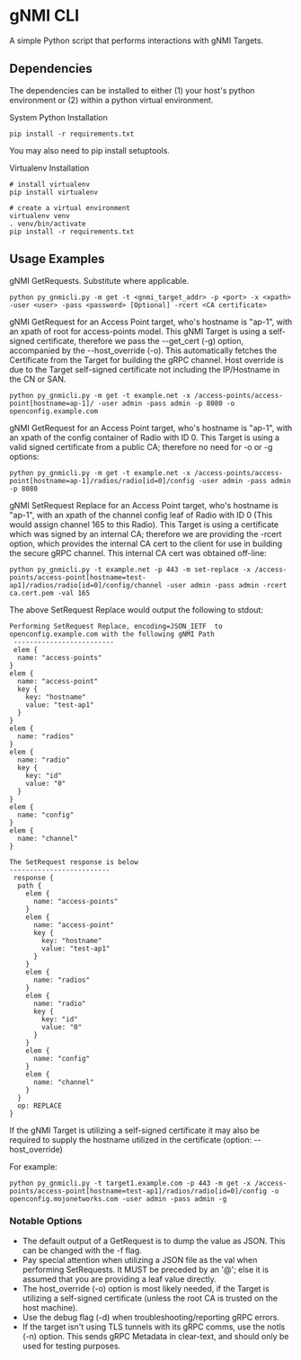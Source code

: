 # gNMI CLI

A simple Python script that performs interactions with gNMI Targets.

## Dependencies

The dependencies can be installed to either (1) your host's python environment or (2) within a python virtual environment.

System Python Installation
```
pip install -r requirements.txt
```
You may also need to pip install setuptools.

Virtualenv Installation
```
# install virtualenv
pip install virtualenv

# create a virtual environment
virtualenv venv
. venv/bin/activate
pip install -r requirements.txt
```

## Usage Examples
gNMI GetRequests. Substitute where applicable.
```
python py_gnmicli.py -m get -t <gnmi_target_addr> -p <port> -x <xpath> -user <user> -pass <password> [Optional] -rcert <CA certificate>
```
gNMI GetRequest for an Access Point target, who's hostname is "ap-1", with an xpath of root for access-points model. This gNMI Target is using a self-signed certificate, therefore we pass the --get_cert (-g) option, accompanied by the --host_override (-o). This automatically fetches the Certificate from the Target for building the gRPC channel. Host override is due to the Target self-signed certificate not including the IP/Hostname in the CN or SAN.
```
python py_gnmicli.py -m get -t example.net -x /access-points/access-point[hostname=ap-1]/ -user admin -pass admin -p 8080 -o openconfig.example.com
```
gNMI GetRequest for an Access Point target, who's hostname is "ap-1", with an xpath of the config container of Radio with ID 0. This Target is using a valid signed certificate from a public CA; therefore no need for -o or -g options:
```
python py_gnmicli.py -m get -t example.net -x /access-points/access-point[hostname=ap-1]/radios/radio[id=0]/config -user admin -pass admin -p 8080
```
gNMI SetRequest Replace for an Access Point target, who's hostname is "ap-1", with an xpath of the channel config leaf of Radio with ID 0 (This would assign channel 165 to this Radio). This Target is using a certificate which was signed by an internal CA; therefore we are providing the -rcert option, which provides the internal CA cert to the client for use in building the secure gRPC channel. This internal CA cert was obtained off-line:
```
python py_gnmicli.py -t example.net -p 443 -m set-replace -x /access-points/access-point[hostname=test-ap1]/radios/radio[id=0]/config/channel -user admin -pass admin -rcert ca.cert.pem -val 165
```
The above SetRequest Replace would output the following to stdout:
```
Performing SetRequest Replace, encoding=JSON_IETF  to  openconfig.example.com with the following gNMI Path
 -------------------------
 elem {
  name: "access-points"
}
elem {
  name: "access-point"
  key {
    key: "hostname"
    value: "test-ap1"
  }
}
elem {
  name: "radios"
}
elem {
  name: "radio"
  key {
    key: "id"
    value: "0"
  }
}
elem {
  name: "config"
}
elem {
  name: "channel"
}

The SetRequest response is below
-------------------------
 response {
  path {
    elem {
      name: "access-points"
    }
    elem {
      name: "access-point"
      key {
        key: "hostname"
        value: "test-ap1"
      }
    }
    elem {
      name: "radios"
    }
    elem {
      name: "radio"
      key {
        key: "id"
        value: "0"
      }
    }
    elem {
      name: "config"
    }
    elem {
      name: "channel"
    }
  }
  op: REPLACE
}
```
If the gNMI Target is utilizing a self-signed certificate it may also be required to supply the hostname utilized in the certificate (option: --host_override)

For example:
```
python py_gnmicli.py -t target1.example.com -p 443 -m get -x /access-points/access-point[hostname=test-ap1]/radios/radio[id=0]/config -o openconfig.mojonetworks.com -user admin -pass admin -g
```

### Notable Options
* The default output of a GetRequest is to dump the value as JSON. This can be changed with the -f flag.
* Pay special attention when utilizing a JSON file as the val when performing SetRequests. It MUST be preceded by an '@'; else it is assumed that you are providing a leaf value directly.
* The host_override (-o) option is most likely needed, if the Target is utilizing a self-signed certificate (unless the root CA is trusted on the host machine).
* Use the debug flag (-d) when troubleshooting/reporting gRPC errors.
* If the target isn't using TLS tunnels with its gRPC comms, use the notls (-n) option. This sends gRPC Metadata in clear-text, and should only be used for testing purposes.
